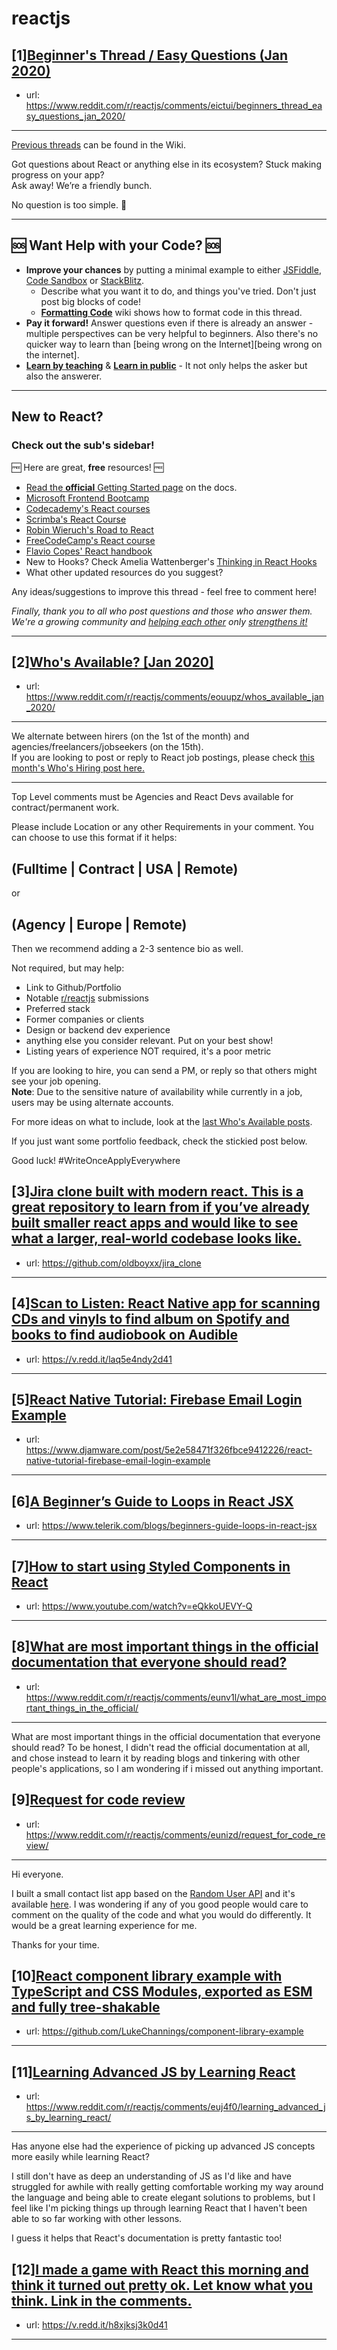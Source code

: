 # reactjs
## [1][Beginner's Thread / Easy Questions (Jan 2020)](https://www.reddit.com/r/reactjs/comments/eictui/beginners_thread_easy_questions_jan_2020/)
- url: https://www.reddit.com/r/reactjs/comments/eictui/beginners_thread_easy_questions_jan_2020/
---
[Previous threads][wiki previous threads] can be found in the Wiki.

Got questions about React or anything else in its ecosystem? Stuck making progress on your app?  
Ask away! We’re a friendly bunch.

No question is too simple. 🙂

---

## 🆘 Want Help with your Code? 🆘

- **Improve your chances** by putting a minimal example to either [JSFiddle][jsfiddle], [Code Sandbox][code sandbox] or [StackBlitz][stackblitz].
  - Describe what you want it to do, and things you've tried. Don't just post big blocks of code!
  - **[Formatting Code][wiki formatting code]** wiki shows how to format code in this thread.
- **Pay it forward!** Answer questions even if there is already an answer - multiple perspectives can be very helpful to beginners. Also there's no quicker way to learn than [being wrong on the Internet][being wrong on the internet].
- **[Learn by teaching][learn by teaching]** &amp; **[Learn in public][learn in public]** - It not only helps the asker but also the answerer.

---

## New to React?

### Check out the sub's sidebar!

🆓 Here are great, **free** resources! 🆓

- [Read the **official** Getting Started page][official getting started page] on the docs.
- [Microsoft Frontend Bootcamp](https://www.reddit.com/r/reactjs/comments/auu02f/microsoft_has_open_sourced_their_frontend/)
- [Codecademy's React courses][codecademy's react courses]
- [Scrimba's React Course][scrimba's react course]
- [Robin Wieruch's Road to React][robin wieruch's road to react]
- [FreeCodeCamp's React course](https://www.freecodecamp.org/news/learn-react-course/)
- [Flavio Copes' React handbook](https://reacthandbook.com/)
- New to Hooks? Check Amelia Wattenberger's [Thinking in React Hooks](https://wattenberger.com/blog/react-hooks)
- What other updated resources do you suggest?

Any ideas/suggestions to improve this thread - feel free to comment here!

_Finally, thank you to all who post questions and those who answer them. We're a growing community and [helping each other][learn by teaching] only [strengthens it!][learn in public]_

---

[official getting started page]: https://reactjs.org/docs/getting-started.html
[suggested resources for learning react]: http://blog.isquaredsoftware.com/2017/12/blogged-answers-learn-react/
[codecademy's react courses]: https://www.codecademy.com/catalog/language/javascript
[scrimba's react course]: https://scrimba.com/g/glearnreact
[robin wieruch's road to react]: https://roadtoreact.com/
[wiki formatting code]: https://www.reddit.com/r/reactjs/wiki/index#wiki_formatting_code
[wiki previous threads]: https://www.reddit.com/r/reactjs/wiki/index#wiki_previous_threads
[code sandbox]: https://codesandbox.io/s/new
[jsfiddle]: https://jsfiddle.net/Luktwrdm/
[stackblitz]: https://stackblitz.com/
[learn by teaching]: https://en.wikipedia.org/wiki/Learning_by_teaching
[learn in public]: https://www.swyx.io/writing/learn-in-public/
## [2][Who's Available? [Jan 2020]](https://www.reddit.com/r/reactjs/comments/eouupz/whos_available_jan_2020/)
- url: https://www.reddit.com/r/reactjs/comments/eouupz/whos_available_jan_2020/
---
We alternate between hirers (on the 1st of the month) and agencies/freelancers/jobseekers (on the 15th).  
If you are looking to post or reply to React job postings, please check [this month's Who's Hiring post here.][hiring:this month]

---

Top Level comments must be Agencies and React Devs available for contract/permanent work.

Please include Location or any other Requirements in your comment. You can choose to use this format if it helps:

## (Fulltime | Contract | USA | Remote)

or

## (Agency | Europe | Remote)

Then we recommend adding a 2-3 sentence bio as well.

Not required, but may help:

- Link to Github/Portfolio
- Notable [r/reactjs][r/reactjs] submissions
- Preferred stack
- Former companies or clients
- Design or backend dev experience
- anything else you consider relevant. Put on your best show!
- Listing years of experience NOT required, it's a poor metric

If you are looking to hire, you can send a PM, or reply so that others might see your job opening.  
**Note**: Due to the sensitive nature of availability while currently in a job, users may be using alternate accounts.

For more ideas on what to include, look at the [last Who's Available posts][available:last month].

If you just want some portfolio feedback, check the stickied post below.

Good luck! #WriteOnceApplyEverywhere

[r/reactjs]: https://www.reddit.com/r/reactjs/
[available:last month]: https://www.reddit.com/r/reactjs/comments/dxxqdn/whos_available_nov_2019/
[hiring:this month]: https://www.reddit.com/r/reactjs/comments/eidci5/whos_hiring_jan_2020/
## [3][Jira clone built with modern react. This is a great repository to learn from if you’ve already built smaller react apps and would like to see what a larger, real-world codebase looks like.](https://www.reddit.com/r/reactjs/comments/eu86q9/jira_clone_built_with_modern_react_this_is_a/)
- url: https://github.com/oldboyxx/jira_clone
---

## [4][Scan to Listen: React Native app for scanning CDs and vinyls to find album on Spotify and books to find audiobook on Audible](https://www.reddit.com/r/reactjs/comments/eu416p/scan_to_listen_react_native_app_for_scanning_cds/)
- url: https://v.redd.it/laq5e4ndy2d41
---

## [5][React Native Tutorial: Firebase Email Login Example](https://www.reddit.com/r/reactjs/comments/eunql8/react_native_tutorial_firebase_email_login_example/)
- url: https://www.djamware.com/post/5e2e58471f326fbce9412226/react-native-tutorial-firebase-email-login-example
---

## [6][A Beginner’s Guide to Loops in React JSX](https://www.reddit.com/r/reactjs/comments/eunksu/a_beginners_guide_to_loops_in_react_jsx/)
- url: https://www.telerik.com/blogs/beginners-guide-loops-in-react-jsx
---

## [7][How to start using Styled Components in React](https://www.reddit.com/r/reactjs/comments/euny9j/how_to_start_using_styled_components_in_react/)
- url: https://www.youtube.com/watch?v=eQkkoUEVY-Q
---

## [8][What are most important things in the official documentation that everyone should read?](https://www.reddit.com/r/reactjs/comments/eunv1l/what_are_most_important_things_in_the_official/)
- url: https://www.reddit.com/r/reactjs/comments/eunv1l/what_are_most_important_things_in_the_official/
---
What are most important things in the official documentation that everyone should read? To be honest, I didn't read the official documentation at all, and chose instead to learn it by reading blogs and tinkering with other people's applications, so I am wondering if i missed out anything important.
## [9][Request for code review](https://www.reddit.com/r/reactjs/comments/eunizd/request_for_code_review/)
- url: https://www.reddit.com/r/reactjs/comments/eunizd/request_for_code_review/
---
Hi everyone.

I built a small contact list app based on the [Random User API](https://randomuser.me/) and it's available [here](https://codesandbox.io/s/react-contact-list-usbbb). I was wondering if any of you good people would care to comment on the quality of the code and what you would do differently. It would be a great learning experience for me.

Thanks for your time.
## [10][React component library example with TypeScript and CSS Modules, exported as ESM and fully tree-shakable](https://www.reddit.com/r/reactjs/comments/eucwt6/react_component_library_example_with_typescript/)
- url: https://github.com/LukeChannings/component-library-example
---

## [11][Learning Advanced JS by Learning React](https://www.reddit.com/r/reactjs/comments/euj4f0/learning_advanced_js_by_learning_react/)
- url: https://www.reddit.com/r/reactjs/comments/euj4f0/learning_advanced_js_by_learning_react/
---
Has anyone else had the experience of picking up advanced JS concepts more easily while learning React?

I still don't have as deep an understanding of JS as I'd like and have struggled for awhile with really getting comfortable working my way around the language and being able to create elegant solutions to problems, but I feel like I'm picking things up through learning React that I haven't been able to so far working with other lessons.

I guess it helps that React's documentation is pretty fantastic too!
## [12][I made a game with React this morning and think it turned out pretty ok. Let know what you think. Link in the comments.](https://www.reddit.com/r/reactjs/comments/etyxdb/i_made_a_game_with_react_this_morning_and_think/)
- url: https://v.redd.it/h8xjksj3k0d41
---

